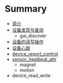 # Summary

* [简介](README.md)
* [设备发现与查询](device_discover.md)
   * gw_discover
* [设备的读写操作](device_read_write.md)
* [设备心跳](device_heartbeat.md)
* [device_report_control](device_report_control.md)
* [sensor_heatbeat_attr](sensor_heatbeat_attr.md)
   * magnet
   * motion
* device_read_write

